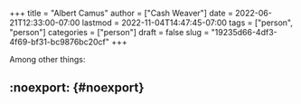 +++
title = "Albert Camus"
author = ["Cash Weaver"]
date = 2022-06-21T12:33:00-07:00
lastmod = 2022-11-04T14:47:45-07:00
tags = ["person", "person"]
categories = ["person"]
draft = false
slug = "19235d66-4df3-4f69-bf31-bc9876bc20cf"
+++

Among other things:


## :noexport: {#noexport}
